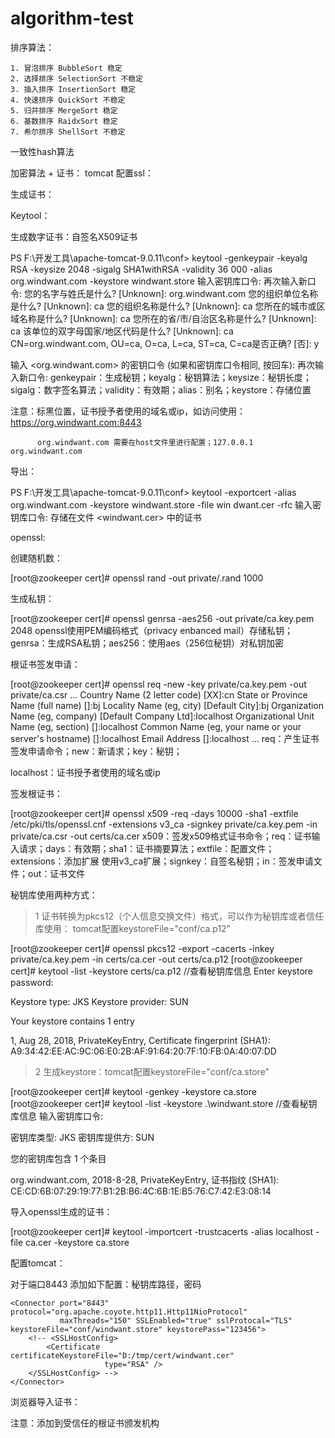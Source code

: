 # algorithm-test

排序算法：

    1. 冒泡排序 BubbleSort 稳定
    2. 选择排序 SelectionSort 不稳定
    3. 插入排序 InsertionSort 稳定
    4. 快速排序 QuickSort 不稳定
    5. 归并排序 MergeSort 稳定
    6. 基数排序 RaidxSort 稳定
    7. 希尔排序 ShellSort 不稳定

一致性hash算法

加密算法 + 证书：
tomcat 配置ssl：

生成证书：

Keytool：

生成数字证书：自签名X509证书

PS F:\开发工具\apache-tomcat-9.0.11\conf> keytool -genkeypair -keyalg RSA -keysize 2048 -sigalg SHA1withRSA -validity 36
000 -alias org.windwant.com -keystore windwant.store
输入密钥库口令:
再次输入新口令:
您的名字与姓氏是什么?
  [Unknown]:  org.windwant.com
您的组织单位名称是什么?
  [Unknown]:  ca
您的组织名称是什么?
  [Unknown]:  ca
您所在的城市或区域名称是什么?
  [Unknown]:  ca
您所在的省/市/自治区名称是什么?
  [Unknown]:  ca
该单位的双字母国家/地区代码是什么?
  [Unknown]:  ca
CN=org.windwant.com, OU=ca, O=ca, L=ca, ST=ca, C=ca是否正确?
  [否]:  y

输入 <org.windwant.com> 的密钥口令
        (如果和密钥库口令相同, 按回车):
再次输入新口令:
genkeypair：生成秘钥；keyalg：秘钥算法；keysize：秘钥长度；sigalg：数字签名算法；validity：有效期；alias：别名；keystore：存储位置

注意：标黑位置，证书授予者使用的域名或ip，如访问使用：https://org.windwant.com:8443

          org.windwant.com 需要在host文件里进行配置；127.0.0.1 org.windwant.com

导出：

PS F:\开发工具\apache-tomcat-9.0.11\conf> keytool -exportcert -alias org.windwant.com -keystore windwant.store -file win
dwant.cer -rfc
输入密钥库口令:
存储在文件 <windwant.cer> 中的证书

openssl:

创建随机数：

[root@zookeeper cert]# openssl rand -out private/.rand 1000

生成私钥：

[root@zookeeper cert]# openssl genrsa -aes256 -out private/ca.key.pem 2048
openssl使用PEM编码格式（privacy enbanced mail）存储私钥；genrsa：生成RSA私钥；aes256：使用aes（256位秘钥）对私钥加密

根证书签发申请：

[root@zookeeper cert]# openssl req -new -key private/ca.key.pem -out private/ca.csr
...
Country Name (2 letter code) [XX]:cn
State or Province Name (full name) []:bj
Locality Name (eg, city) [Default City]:bj
Organization Name (eg, company) [Default Company Ltd]:localhost
Organizational Unit Name (eg, section) []:localhost
Common Name (eg, your name or your server's hostname) []:localhost
Email Address []:localhost
...
req：产生证书签发申请命令；new：新请求；key：秘钥；

localhost：证书授予者使用的域名或ip

签发根证书：

[root@zookeeper cert]# openssl x509 -req -days 10000 -sha1 -extfile /etc/pki/tls/openssl.cnf -extensions v3_ca -signkey private/ca.key.pem -in private/ca.csr  -out certs/ca.cer
x509：签发x509格式证书命令；req：证书输入请求；days：有效期；sha1：证书摘要算法；extfile：配置文件；extensions：添加扩展 使用v3_ca扩展；signkey：自签名秘钥；in：签发申请文件；out：证书文件

秘钥库使用两种方式：

>1 证书转换为pkcs12（个人信息交换文件）格式，可以作为秘钥库或者信任库使用： tomcat配置keystoreFile="conf/ca.p12"

[root@zookeeper cert]# openssl pkcs12 -export -cacerts -inkey private/ca.key.pem  -in certs/ca.cer -out certs/ca.p12
[root@zookeeper cert]# keytool -list -keystore certs/ca.p12   //查看秘钥库信息
Enter keystore password:

Keystore type: JKS
Keystore provider: SUN

Your keystore contains 1 entry

1, Aug 28, 2018, PrivateKeyEntry,
Certificate fingerprint (SHA1): A9:34:42:EE:AC:9C:06:E0:2B:AF:91:64:20:7F:10:FB:0A:40:07:DD

>2 生成keystore：tomcat配置keystoreFile="conf/ca.store"

[root@zookeeper cert]# keytool -genkey -keystore ca.store
[root@zookeeper cert]# keytool -list -keystore .\windwant.store  //查看秘钥库信息
输入密钥库口令:

密钥库类型: JKS
密钥库提供方: SUN

您的密钥库包含 1 个条目

org.windwant.com, 2018-8-28, PrivateKeyEntry,
证书指纹 (SHA1): CE:CD:6B:07:29:19:77:B1:2B:B6:4C:6B:1E:B5:76:C7:42:E3:08:14

导入openssl生成的证书：

[root@zookeeper cert]# keytool -importcert -trustcacerts -alias localhost -file ca.cer -keystore ca.store


配置tomcat：

对于端口8443 添加如下配置：秘钥库路径，密码

    <Connector port="8443" protocol="org.apache.coyote.http11.Http11NioProtocol"
               maxThreads="150" SSLEnabled="true" sslProtocal="TLS" keystoreFile="conf/windwant.store" keystorePass="123456">
        <!-- <SSLHostConfig>
            <Certificate certificateKeystoreFile="D:/tmp/cert/windwant.cer"
                         type="RSA" />
        </SSLHostConfig> -->
    </Connector>

浏览器导入证书：

注意：添加到受信任的根证书颁发机构


